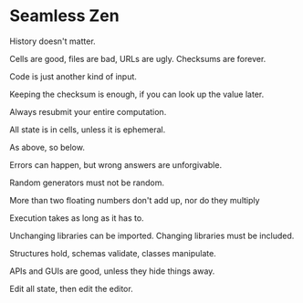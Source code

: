 Seamless Zen
============

History doesn't matter.

Cells are good, files are bad, URLs are ugly. Checksums are forever.

Code is just another kind of input.

Keeping the checksum is enough, if you can look up the value later.

Always resubmit your entire computation.

All state is in cells, unless it is ephemeral.

As above, so below.

Errors can happen, but wrong answers are unforgivable.

Random generators must not be random.

More than two floating numbers don't add up, nor do they multiply

Execution takes as long as it has to.

Unchanging libraries can be imported. Changing libraries must be included.

Structures hold, schemas validate, classes manipulate.

APIs and GUIs are good, unless they hide things away.

Edit all state, then edit the editor.
